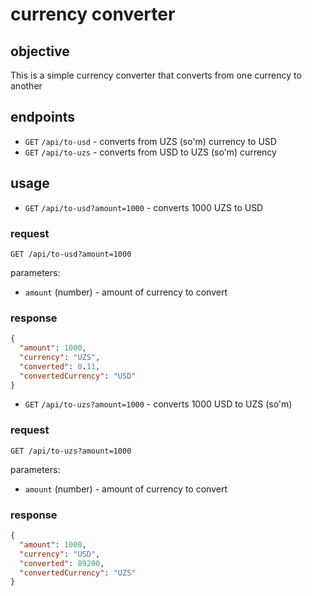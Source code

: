 # currency converter

## objective

This is a simple currency converter that converts from one currency to another

## endpoints

- `GET` `/api/to-usd` - converts from UZS (so'm) currency to USD
- `GET` `/api/to-uzs` - converts from USD to UZS (so'm) currency

## usage

- `GET` `/api/to-usd?amount=1000` - converts 1000 UZS to USD

### request
  
```http
GET /api/to-usd?amount=1000
```

parameters:

- `amount` (number) - amount of currency to convert

### response

```json
{
  "amount": 1000,
  "currency": "UZS",
  "converted": 0.11,
  "convertedCurrency": "USD"
}
```

- `GET` `/api/to-uzs?amount=1000` - converts 1000 USD to UZS (so'm)

### request
  
```http
GET /api/to-uzs?amount=1000
```

parameters:

- `amount` (number) - amount of currency to convert

### response

```json
{
  "amount": 1000,
  "currency": "USD",
  "converted": 89200,
  "convertedCurrency": "UZS"
}
```
